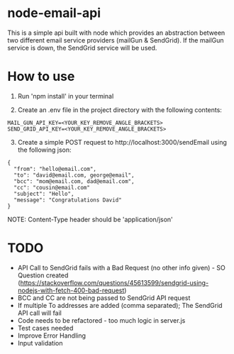 # node-email-api

This is a simple api built with node which provides an abstraction between two different email service providers (mailGun & SendGrid). If the mailGun service is down, the SendGrid service will be used.

# How to use
1. Run 'npm install' in your terminal

2. Create an .env file in the project directory with the following contents:
```
MAIL_GUN_API_KEY=<YOUR_KEY_REMOVE_ANGLE_BRACKETS>
SEND_GRID_API_KEY=<YOUR_KEY_REMOVE_ANGLE_BRACKETS>
```
3. Create a simple POST request to http://localhost:3000/sendEmail using the following json:
```
{
  "from": "hello@email.com",
  "to": "david@email.com, george@email",
  "bcc": "mom@email.com, dad@email.com",
  "cc": "cousin@email.com"
  "subject": "Hello",
  "message": "Congratulations David"
}
```

NOTE: Content-Type header should be 'application/json'

# TODO

- API Call to SendGrid fails with a Bad Request (no other info given) - SO Question created (https://stackoverflow.com/questions/45613599/sendgrid-using-nodejs-with-fetch-400-bad-request)
- BCC and CC are not being passed to SendGrid API request
- If multiple To addresses are added (comma separated); The SendGrid API call will fail
- Code needs to be refactored - too much logic in server.js
- Test cases needed
- Improve Error Handling
- Input validation
